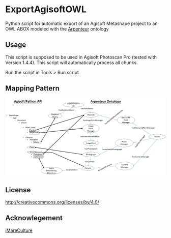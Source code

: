 # ExportAgisoftOWL
Python script for automatic export of an Agisoft Metashape project to an OWL ABOX modeled with the [Arpenteur](http://www.arpenteur.org/ontology/Arpenteur.owl) ontology

## Usage
This script is supposed to be used in Agisoft Photoscan Pro (tested with Version 1.4.4).
This script will automatically process all chunks.

Run the script in Tools > Run script

## Mapping Pattern

![Mapping](MappingAgisoftArp.png)

## License
http://creativecommons.org/licenses/by/4.0/

## Acknowlegement

[iMareCulture](https://imareculture.eu/)
